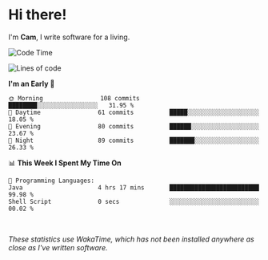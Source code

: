 # Hi there!
I'm **Cam**, I write software for a living.

<!--START_SECTION:waka-->
![Code Time](http://img.shields.io/badge/Code%20Time-355%20hrs%203%20mins-blue)

![Lines of code](https://img.shields.io/badge/From%20Hello%20World%20I%27ve%20Written-98.0%20thousand%20lines%20of%20code-blue)

**I'm an Early 🐤** 

```text
🌞 Morning                108 commits         ████████░░░░░░░░░░░░░░░░░   31.95 % 
🌆 Daytime                61 commits          █████░░░░░░░░░░░░░░░░░░░░   18.05 % 
🌃 Evening                80 commits          ██████░░░░░░░░░░░░░░░░░░░   23.67 % 
🌙 Night                  89 commits          ███████░░░░░░░░░░░░░░░░░░   26.33 % 
```


📊 **This Week I Spent My Time On** 

```text
💬 Programming Languages: 
Java                     4 hrs 17 mins       █████████████████████████   99.98 % 
Shell Script             0 secs              ░░░░░░░░░░░░░░░░░░░░░░░░░   00.02 % 
```


<!--END_SECTION:waka-->

<br>

_These statistics use WakaTime, which has not been installed anywhere as close as I've written software._
